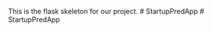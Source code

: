 This is the flask skeleton for our project.
#   S t a r t u p P r e d A p p  
 #   S t a r t u p P r e d A p p  
 